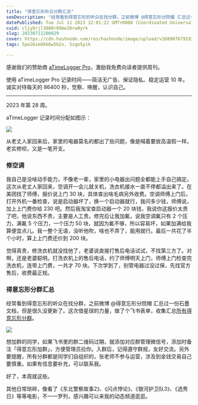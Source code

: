```yaml
---
title: "得意忘形听众分群汇总"
seoDescription: "经常看到得意忘形的听众在找分群，之前微博 @得意忘形分院帽 汇总过一份石墨文档，但是很久没更新了。这次借星球的力量，做了个飞书表单，收集汇总所有得意忘形分群。"
datePublished: Tue Jul 11 2023 12:01:22 GMT+0000 (Coordinated Universal Time)
cuid: cljy8rjl3000r09me26rw0yrk
slug: 20230711200029
cover: https://cdn.hashnode.com/res/hashnode/image/upload/v1689076791932/c1bf3203-4fac-48f4-8d47-26add6eeff7d.jpeg
tags: 5pe26ze06k6w5b2v, 5zgo5yik

---
```


感谢我们的赞助商 [aTimeLogger Pro](https://atimelogger.pro/)，激励我免费向读者提供周刊。

使用 aTimeLogger Pro 记录时间——简洁无广告、保证隐私、稳定运营 10 年。诚实对待每天的 86400 秒，觉察、唤醒，认识自己。

---

2023 年第 28 周。

aTimeLogger 记录时间分配如图示：

![](https://cdn.hashnode.com/res/hashnode/image/upload/v1689076801845/9327cd15-6fd4-4012-b6fa-375195a1cecd.jpeg)

从老丈人家回来后，家里的电器莫名的都出了些问题，像是喊着要放高温假一样。老实修呗，又是一笔开支。

### 修空调

我自己是没啥动手能力，不像老一辈，家里的小电器出问题全都能上手自己搞定。这次从老丈人家回来，空调开一会儿就关机，洗衣机接水一直不停都溢出来了。在美团找了师傅，报价说上门 30 块，具体查出啥毛病另外收费。空调师傅上门后，打开外机一番检查，说是启动器坏了，换一个启动器就行，我问多少钱，师傅说，加上上门费你给 230 吧。然后我淘宝查启动器一个 20 块钱，我说你这报价太贵了吧，他说东西不贵，主要是人工贵。修完后让我加氟，说我空调氟只有 2 个压力，满氟 5 个压力，一个压力 50 块，就因为氟不够，所以容易坏，如果加满给我算便宜点儿。我一整个无语，没听他吹，啥也不弄了，能用就行。最后一共花了半个小时，算上上门费还价到 200 块。

觉得真贵，修洗衣机就没找他了，老婆说直接打售后电话试试，不找第三方了。对啊，还是老婆聪明。打洗衣机上的售后电话，约了师傅明天上门，师傅上门检查完洗衣机，连带上门费，一共才 70 块。下次学到了，别管电器过没过保，先找官方售后，收费最正规。

### 得意忘形分群汇总

经常看到得意忘形的听众在找分群，之前微博 @得意忘形分院帽 汇总过一份石墨文档，但是很久没更新了。这次借星球的力量，做了个飞书表单，收集汇总[所有得意忘形分群](https://zxy84000.feishu.cn/share/base/view/shrcn2zfO2IjNwKCUxkJmb8RWLh)。

![](https://cdn.hashnode.com/res/hashnode/image/upload/v1689076807082/2a6bbdee-46c9-4c7e-b396-ac8fceebfc90.png)

想加群的同学，如果飞书里的群二维码过期，就添加对应群管理微信号，添加时备注「得意忘形加群」，方便管理员拉你。入群后，记得遵守群规，友好交流。另外要提醒，所有分群都是同学们自组织的，张老师不参与运营，涉及到金钱交易自己要慎重。如果有信息要补充，可以联系我。

好了，本周就这些。

其他日常琐碎，像看了《东北警察故事2》、《闪点悖论》、《银河护卫队3》、《选秀日》等等电影，不一一罗列，感兴趣可以来我的动态频道逛逛。